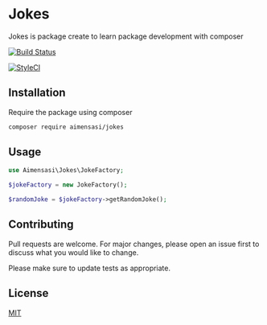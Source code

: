 # Jokes

Jokes is package create to learn package development with composer


[![Build Status](https://travis-ci.org/aimensasi/jokes.svg?branch=master)](https://travis-ci.org/aimensasi/jokes)

[![StyleCI](https://github.styleci.io/repos/276853948/shield?branch=master)](https://github.styleci.io/repos/276853948?branch=master)

## Installation

Require the package using composer

```bash
composer require aimensasi/jokes
```

## Usage

```php
use Aimensasi\Jokes\JokeFactory;

$jokeFactory = new JokeFactory();

$randomJoke = $jokeFactory->getRandomJoke();
```

## Contributing
Pull requests are welcome. For major changes, please open an issue first to discuss what you would like to change.

Please make sure to update tests as appropriate.

## License
[MIT](./LICENSE.md)
